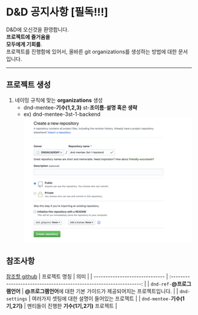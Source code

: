 # D&amp;D 공지사항 [필독!!!]

D&D에 오신것을 환영합니다.  
<strong>프로젝트에 즐거움을  
모두에게 기회를</strong>.  
프로젝트를 진행함에 있어서, 올바른 git organizations를 생성하는 방법에 대한 문서입니다.

---

## 프로젝트 생성

1. 네이밍 규칙에 맞는 **organizations** 생성
   - dnd-mentee-**기수(1,2,3)** st-**조이름**-**설명 혹은 생략**
   - ex) dnd-mentee-3st-1-backend
     ![create](/img/mentee_create_01.png)

## 참조사항

[참조할 github](https://github.com/DNDACADEMY)
| 프로젝트 명칭 | 의미 |
| ------------------------------ | :-----------------------------------------------------------------: |
| `dnd-ref-`**@프로그램언어** | **@프로그램언어**에 대한 기본 가이드가 제공되어지는 프로젝트입니다. |
| `dnd-settings` | 여러가지 셋팅에 대한 설명이 들어있는 프로젝트 |
| `dnd-mentee-`**기수(1기,2기)** | 멘티들이 진행한 **기수(1기,2기)** 프로젝트 |
